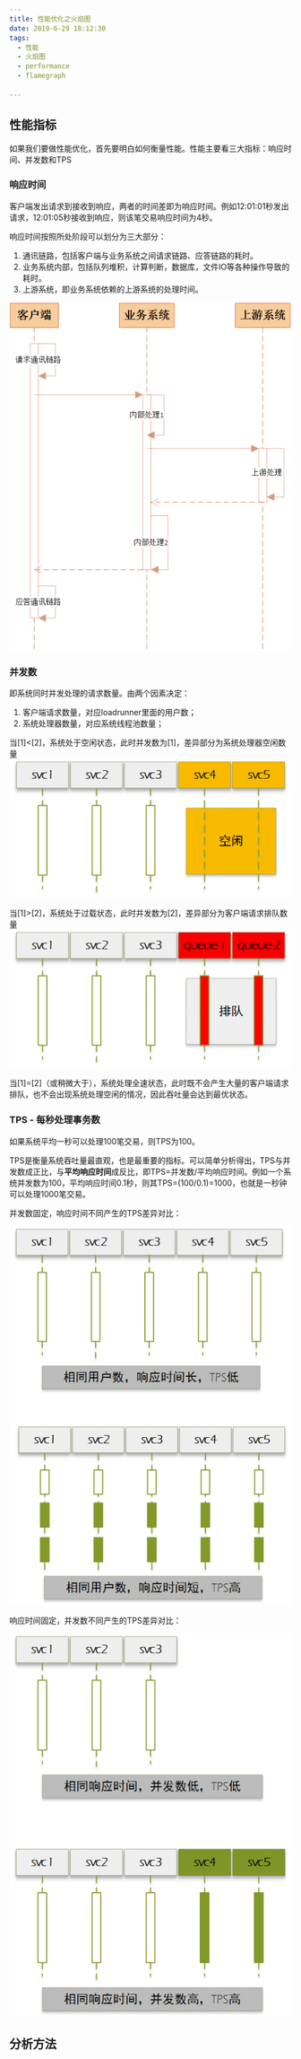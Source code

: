 ```yaml
---
title: 性能优化之火焰图
date: 2019-6-29 18:12:30
tags: 
  - 性能
  - 火焰图
  - performance
  - flamegraph

---
```


## 性能指标
如果我们要做性能优化，首先要明白如何衡量性能。性能主要看三大指标：响应时间、并发数和TPS

### 响应时间
客户端发出请求到接收到响应，两者的时间差即为响应时间。例如12:01:01秒发出请求，12:01:05秒接收到响应，则该笔交易响应时间为4秒。

响应时间按照所处阶段可以划分为三大部分：

1. 通讯链路，包括客户端与业务系统之间请求链路、应答链路的耗时。
2. 业务系统内部，包括队列堆积，计算判断，数据库，文件IO等各种操作导致的耗时。
3. 上游系统，即业务系统依赖的上游系统的处理时间。

![响应时间-1](flamegraph/flamegraph-rt-1.png)

### 并发数
即系统同时并发处理的请求数量。由两个因素决定：

1. 客户端请求数量，对应loadrunner里面的用户数；
2. 系统处理器数量，对应系统线程池数量；

当[1]<[2]，系统处于空闲状态，此时并发数为[1]，差异部分为系统处理器空闲数量
![并发数-1](flamegraph/flamegraph-cc-1.png)

当[1]>[2]，系统处于过载状态，此时并发数为[2]，差异部分为客户端请求排队数量
![并发数-1](flamegraph/flamegraph-cc-2.png)

当[1]=[2]（或稍微大于），系统处理全速状态，此时既不会产生大量的客户端请求排队，也不会出现系统处理空闲的情况，因此吞吐量会达到最优状态。

### TPS - 每秒处理事务数
如果系统平均一秒可以处理100笔交易，则TPS为100。

TPS是衡量系统吞吐量最直观，也是最重要的指标。可以简单分析得出，TPS与并发数成正比，与**平均响应时间**成反比，即TPS=并发数/平均响应时间。例如一个系统并发数为100，平均响应时间0.1秒，则其TPS=(100/0.1)=1000，也就是一秒钟可以处理1000笔交易。

并发数固定，响应时间不同产生的TPS差异对比：

![并发数-1](flamegraph/flamegraph-tps-1.png)


响应时间固定，并发数不同产生的TPS差异对比：

![并发数-1](flamegraph/flamegraph-tps-2.png)

## 分析方法
